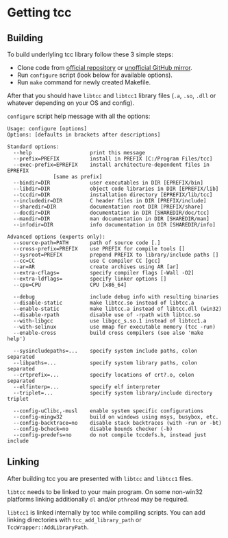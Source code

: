 # Getting tcc

## Building

To build underlyling tcc library follow these 3 simple steps:

* Clone code from [official repository](https://repo.or.cz/tinycc.git) or [unofficial GitHub mirror](https://github.com/TinyCC/tinycc).
* Run `configure` script (look below for available options).
* Run `make` command for newly created Makefile.

After that you should have `libtcc` and `libtcc1` library files (`.a`, `.so`, `.dll` or whatever depending on your OS and config).

`configure` script help message with all the options:

```
Usage: configure [options]
Options: [defaults in brackets after descriptions]

Standard options:
  --help                   print this message
  --prefix=PREFIX          install in PREFIX [C:/Program Files/tcc]
  --exec-prefix=EPREFIX    install architecture-dependent files in EPREFIX
			   [same as prefix]
  --bindir=DIR             user executables in DIR [EPREFIX/bin]
  --libdir=DIR             object code libraries in DIR [EPREFIX/lib]
  --tccdir=DIR             installation directory [EPREFIX/lib/tcc]
  --includedir=DIR         C header files in DIR [PREFIX/include]
  --sharedir=DIR           documentation root DIR [PREFIX/share]
  --docdir=DIR             documentation in DIR [SHAREDIR/doc/tcc]
  --mandir=DIR             man documentation in DIR [SHAREDIR/man]
  --infodir=DIR            info documentation in DIR [SHAREDIR/info]

Advanced options (experts only):
  --source-path=PATH       path of source code [.]
  --cross-prefix=PREFIX    use PREFIX for compile tools []
  --sysroot=PREFIX         prepend PREFIX to library/include paths []
  --cc=CC                  use C compiler CC [gcc]
  --ar=AR                  create archives using AR [ar]
  --extra-cflags=          specify compiler flags [-Wall -O2]
  --extra-ldflags=         specify linker options []
  --cpu=CPU                CPU [x86_64]

  --debug                  include debug info with resulting binaries
  --disable-static         make libtcc.so instead of libtcc.a
  --enable-static          make libtcc.a instead of libtcc.dll (win32)
  --disable-rpath          disable use of -rpath with libtcc.so
  --with-libgcc            use libgcc_s.so.1 instead of libtcc1.a
  --with-selinux           use mmap for executable memory (tcc -run)
  --enable-cross           build cross compilers (see also 'make help')

  --sysincludepaths=...    specify system include paths, colon separated
  --libpaths=...           specify system library paths, colon separated
  --crtprefix=...          specify locations of crt?.o, colon separated
  --elfinterp=...          specify elf interpreter
  --triplet=...            specify system library/include directory triplet

  --config-uClibc,-musl    enable system specific configurations
  --config-mingw32         build on windows using msys, busybox, etc.
  --config-backtrace=no    disable stack backtraces (with -run or -bt)
  --config-bcheck=no       disable bounds checker (-b)
  --config-predefs=no      do not compile tccdefs.h, instead just include
```

## Linking

After building tcc you are presented with `libtcc` and `libtcc1` files.

`libtcc` needs to be linked to your main program. On some non-win32 platforms linking additionally `dl` and/or `pthread` may be required.

`libtcc1` is linked internally by tcc while compiling scripts. You can add linking directories with `tcc_add_library_path` or `TccWrapper::AddLibraryPath`.
